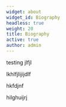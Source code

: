 ```yaml
---
widget: about
widget_id: Biography
headless: true
weight: 20
title: Biography
active: true
author: admin
---
```

testing jlfjl



lkhlfjlijijdlf

hkfdjnf

hilghuijrj
